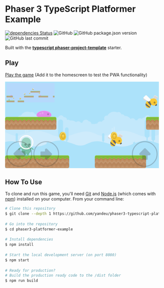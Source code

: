 # Phaser 3 TypeScript Platformer Example

[![dependencies Status](https://david-dm.org/yandeu/phaser3-typescript-platformer-example/status.svg?style=flat-square)](https://david-dm.org/yandeu/phaser3-typescript-platformer-example)
![GitHub](https://img.shields.io/github/license/yandeu/phaser3-typescript-platformer-example.svg?style=flat-square)
![GitHub package.json version](https://img.shields.io/github/package-json/v/yandeu/phaser3-typescript-platformer-example.svg?style=flat-square)
![GitHub last commit](https://img.shields.io/github/last-commit/yandeu/phaser3-typescript-platformer-example.svg?style=flat-square)

Built with the [**typescript phaser-project-template**](https://github.com/yandeu/phaser-project-template#readme) starter.

## Play

[Play the game](https://s3.eu-central-1.amazonaws.com/phaser3-typescript/platformer-example/index.html) (Add it to the homescreen to test the PWA functionality)

[![phaser3-typescript-platformer](screenshots/nexus6-640x360.png)](https://s3.eu-central-1.amazonaws.com/phaser3-typescript/platformer-example/index.html)

## How To Use

To clone and run this game, you'll need [Git](https://git-scm.com) and [Node.js](https://nodejs.org/en/download/) (which comes with [npm](http://npmjs.com)) installed on your computer. From your command line:

```bash
# Clone this repository
$ git clone --depth 1 https://github.com/yandeu/phaser3-typescript-platformer-example.git phaser3-platformer-example

# Go into the repository
$ cd phaser3-platformer-example

# Install dependencies
$ npm install

# Start the local development server (on port 8080)
$ npm start

# Ready for production?
# Build the production ready code to the /dist folder
$ npm run build
```
